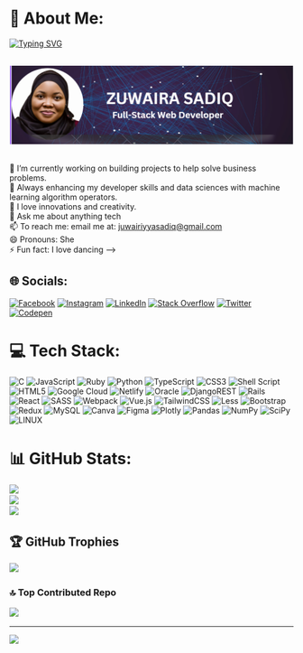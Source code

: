 # 💫 About Me:
[![Typing SVG](https://readme-typing-svg.herokuapp.com?font=Fira+Code&pause=1000&color=3A244A&width=435&lines=Hey+There;I+am+Zuwaira+Sadiq;A+Full-Stack+Web+Developer+;and+a+Tech+Enthusiast)](https://git.io/typing-svg)<br>
<!-- Hi there 👋 I am Zuwaira Sadiq<br>I am a full-stack software developer, and a tech enthusiast, and love exploring tech skills.<br> -->
<br> <img src="github-banner-image.png" alt="Banner about Zuwaira Sadiq">

<br>🔭 I’m currently working on building projects to help solve business problems.<br>🌱 Always enhancing my developer skills and data sciences with machine learning algorithm operators.<br>👯 I love innovations and creativity.<br>💬 Ask me about anything tech<br>📫 To reach me: email me at: juwairiyyasadiq@gmail.com<br>😄 Pronouns: She<br>⚡ Fun fact: I love dancing -->


## 🌐 Socials:
[![Facebook](https://img.shields.io/badge/Facebook-%231877F2.svg?logo=Facebook&logoColor=white)](https://facebook.com/https://web.facebook.com/profile.php/id=100089918855577&_rdc=1&_rdr) [![Instagram](https://img.shields.io/badge/Instagram-%23E4405F.svg?logo=Instagram&logoColor=white)](https://instagram.com/juwairiyyasadiq) [![LinkedIn](https://img.shields.io/badge/LinkedIn-%230077B5.svg?logo=linkedin&logoColor=white)](https://linkedin.com/in/zuwaira-sadiq) [![Stack Overflow](https://img.shields.io/badge/-Stackoverflow-FE7A16?logo=stack-overflow&logoColor=white)](https://stackoverflow.com/users/https://stackoverflow.com/users/20098552/zuwaira-sadiq) [![Twitter](https://img.shields.io/badge/Twitter-%231DA1F2.svg?logo=Twitter&logoColor=white)](https://twitter.com/SadiqJuwairiyya) [![Codepen](https://img.shields.io/badge/Codepen-000000?style=for-the-badge&logo=codepen&logoColor=white)](https://codepen.io/Zuwairanajma-z) 

# 💻 Tech Stack:
![C](https://img.shields.io/badge/c-%2300599C.svg?style=for-the-badge&logo=c&logoColor=white) ![JavaScript](https://img.shields.io/badge/javascript-%23323330.svg?style=for-the-badge&logo=javascript&logoColor=%23F7DF1E) ![Ruby](https://img.shields.io/badge/ruby-%23CC342D.svg?style=for-the-badge&logo=ruby&logoColor=white) ![Python](https://img.shields.io/badge/python-3670A0?style=for-the-badge&logo=python&logoColor=ffdd54) ![TypeScript](https://img.shields.io/badge/typescript-%23007ACC.svg?style=for-the-badge&logo=typescript&logoColor=white) ![CSS3](https://img.shields.io/badge/css3-%231572B6.svg?style=for-the-badge&logo=css3&logoColor=white) ![Shell Script](https://img.shields.io/badge/shell_script-%23121011.svg?style=for-the-badge&logo=gnu-bash&logoColor=white) ![HTML5](https://img.shields.io/badge/html5-%23E34F26.svg?style=for-the-badge&logo=html5&logoColor=white) ![Google Cloud](https://img.shields.io/badge/Google%20Cloud-%234285F4.svg?style=for-the-badge&logo=google-cloud&logoColor=white) ![Netlify](https://img.shields.io/badge/netlify-%23000000.svg?style=for-the-badge&logo=netlify&logoColor=#00C7B7) ![Oracle](https://img.shields.io/badge/Oracle-F80000?style=for-the-badge&logo=oracle&logoColor=white) ![DjangoREST](https://img.shields.io/badge/DJANGO-REST-ff1709?style=for-the-badge&logo=django&logoColor=white&color=ff1709&labelColor=gray) ![Rails](https://img.shields.io/badge/rails-%23CC0000.svg?style=for-the-badge&logo=ruby-on-rails&logoColor=white) ![React](https://img.shields.io/badge/react-%2320232a.svg?style=for-the-badge&logo=react&logoColor=%2361DAFB) ![SASS](https://img.shields.io/badge/SASS-hotpink.svg?style=for-the-badge&logo=SASS&logoColor=white) ![Webpack](https://img.shields.io/badge/webpack-%238DD6F9.svg?style=for-the-badge&logo=webpack&logoColor=black) ![Vue.js](https://img.shields.io/badge/vuejs-%2335495e.svg?style=for-the-badge&logo=vuedotjs&logoColor=%234FC08D) ![TailwindCSS](https://img.shields.io/badge/tailwindcss-%2338B2AC.svg?style=for-the-badge&logo=tailwind-css&logoColor=white) ![Less](https://img.shields.io/badge/less-2B4C80?style=for-the-badge&logo=less&logoColor=white) ![Bootstrap](https://img.shields.io/badge/bootstrap-%23563D7C.svg?style=for-the-badge&logo=bootstrap&logoColor=white) ![Redux](https://img.shields.io/badge/redux-%23593d88.svg?style=for-the-badge&logo=redux&logoColor=white) ![MySQL](https://img.shields.io/badge/mysql-%2300f.svg?style=for-the-badge&logo=mysql&logoColor=white) ![Canva](https://img.shields.io/badge/Canva-%2300C4CC.svg?style=for-the-badge&logo=Canva&logoColor=white) 	![Figma](https://img.shields.io/badge/figma-%23F24E1E.svg?style=for-the-badge&logo=figma&logoColor=white) ![Plotly](https://img.shields.io/badge/Plotly-%233F4F75.svg?style=for-the-badge&logo=plotly&logoColor=white) ![Pandas](https://img.shields.io/badge/pandas-%23150458.svg?style=for-the-badge&logo=pandas&logoColor=white) ![NumPy](https://img.shields.io/badge/numpy-%23013243.svg?style=for-the-badge&logo=numpy&logoColor=white) ![SciPy](https://img.shields.io/badge/SciPy-%230C55A5.svg?style=for-the-badge&logo=scipy&logoColor=%white) ![LINUX](https://img.shields.io/badge/Linux-FCC624?style=for-the-badge&logo=linux&logoColor=black)
# 📊 GitHub Stats:
![](https://github-readme-stats.vercel.app/api?username=Zuwairanajma&theme=radical&hide_border=false&include_all_commits=false&count_private=false)<br/>
![](https://github-readme-streak-stats.herokuapp.com/?user=Zuwairanajma&theme=radical&hide_border=false)<br/>
![](https://github-readme-stats.vercel.app/api/top-langs/?username=Zuwairanajma&theme=radical&hide_border=false&include_all_commits=false&count_private=false&layout=compact)

## 🏆 GitHub Trophies
![](https://github-profile-trophy.vercel.app/?username=Zuwairanajma&theme=radical&no-frame=false&no-bg=true&margin-w=4)

### 🔝 Top Contributed Repo
![](https://github-contributor-stats.vercel.app/api?username=Zuwairanajma&limit=5&theme=radical&combine_all_yearly_contributions=true)

<!-- ### 😂 Random Dev Meme
<img src="https://rm.up.railway.app/" width="512px"/> -->

---
[![](https://visitcount.itsvg.in/api?id=Zuwairanajma&icon=0&color=0)](https://visitcount.itsvg.in)

<!-- Proudly created with GPRM ( https://gprm.itsvg.in ) -->
<!-- <img src="https://rm.up.railway.app/" width="512px"/>

---
[![](https://visitcount.itsvg.in/api?id=Zuwairanajma&icon=0&color=0)](https://visitcount.itsvg.in)

  
Proudly created with GPRM ( https://gprm.itsvg.in ) -->
